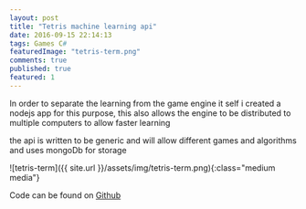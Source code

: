```yaml
---
layout: post
title: "Tetris machine learning api"
date: 2016-09-15 22:14:13
tags: Games C#
featuredImage: "tetris-term.png"
comments: true
published: true
featured: 1
---
```


In order to separate the learning from the game engine it self i created a nodejs app for this purpose, this also allows the engine to be distributed to multiple computers to allow faster learning

the api is written to be generic and will allow different games and algorithms and uses mongoDb for storage

![tetris-term]({{ site.url }}/assets/img/tetris-term.png){:class="medium media"}


Code can be found on <a href="https://github.com/cbpetersen/tetris-ml-evolutionary-api" target="_blank">Github</a>
